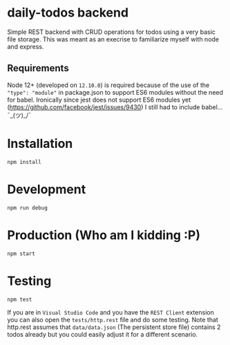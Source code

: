 # daily-todos backend
Simple REST backend with CRUD operations for todos using a very basic file storage. This was meant as an execrise to familiarize myself with node and express.

## Requirements
Node 12+ (developed on `12.10.0`) is required because of the use of the `"type": "module"` in package.json to support ES6 modules without the need for babel. Ironically since jest does not support ES6 modules yet (https://github.com/facebook/jest/issues/9430) I still had to include babel... ¯\_(ツ)_/¯

# Installation
```
npm install
```

# Development
```
npm run debug
```

# Production (Who am I kidding :P)
```
npm start
```

# Testing
```
npm test
```
If you are in `Visual Studio Code` and you have the `REST Client` extension you can also open the `tests/http.rest` file and do some testing. Note that http.rest assumes that `data/data.json` (The persistent store file) contains 2 todos already but you could easily adjust it for a different scenario.
